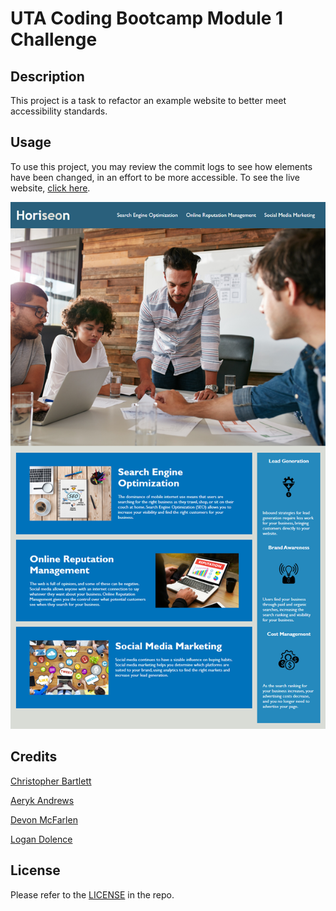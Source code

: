 # UTA Coding Bootcamp Module 1 Challenge

## Description

This project is a task to refactor an example website to better meet accessibility standards.

## Usage

To use this project, you may review the commit logs to see how elements have been changed, in an effort to be more accessible. To see the live website, [click here](https://ashoener.github.io/code-refactor-challenge/).

![Website Screenshot](assets/images/screenshot.png)

## Credits

[Christopher Bartlett](https://github.com/cbbartlett)

[Aeryk Andrews](https://github.com/Acolyte03)

[Devon McFarlen](https://github.com/DevonMcfarlen)

[Logan Dolence](https://github.com/ltdolence)

## License

Please refer to the [LICENSE](/LICENSE) in the repo.
